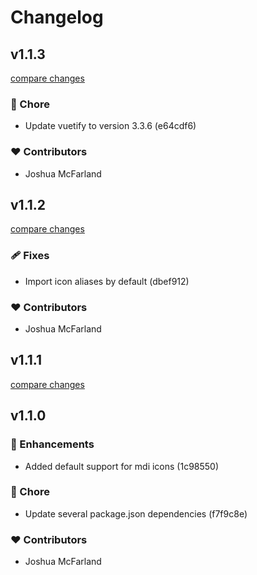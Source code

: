 # Changelog


## v1.1.3

[compare changes](https://undefined/undefined/compare/v1.1.2...v1.1.3)

### 🏡 Chore

- Update vuetify to version 3.3.6 (e64cdf6)

### ❤️  Contributors

- Joshua McFarland

## v1.1.2

[compare changes](https://undefined/undefined/compare/v1.1.1...v1.1.2)


### 🩹 Fixes

  - Import icon aliases by default (dbef912)

### ❤️  Contributors

- Joshua McFarland

## v1.1.1

[compare changes](https://undefined/undefined/compare/v1.1.0...v1.1.1)

## v1.1.0


### 🚀 Enhancements

  - Added default support for mdi icons (1c98550)

### 🏡 Chore

  - Update several package.json dependencies (f7f9c8e)

### ❤️  Contributors

- Joshua McFarland

